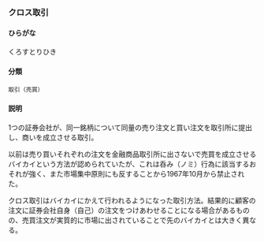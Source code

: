 <div style="display:none;">

## [あ行](securities-terms?id=あ行)
## [か行](securities-terms?id=か行)

</div>

### クロス取引

#### ひらがな

くろすとりひき

#### 分類

`取引（売買）`

#### 説明

1つの証券会社が、同一銘柄について同量の売り注文と買い注文を取引所に提出し、商いを成立させる取引。
以前は売り買いそれぞれの注文を金融商品取引所に出さないで売買を成立させるバイカイという方法が認められていたが、これは呑み（ノミ）行為に該当するおそれが強く、また市場集中原則にも反することから1967年10月から禁止された。
クロス取引はバイカイにかえて行われるようになった取引方法。結果的に顧客の注文に証券会社自身（自己）の注文をつけあわせることになる場合があるものの、売買注文が実質的に市場に出されていることで先のバイカイとは大きく異なる。

<div style="display:none;">

## [さ行](securities-terms?id=さ行)
## [た行](securities-terms?id=た行)
## [な行](securities-terms?id=な行)
## [は行](securities-terms?id=は行)
## [ま行](securities-terms?id=ま行)
## [や行](securities-terms?id=や行)
## [ら行](securities-terms?id=ら行)
## [わ行](securities-terms?id=わ行)
## [英数字・記号](securities-terms?id=英数字・記号)

</div>

